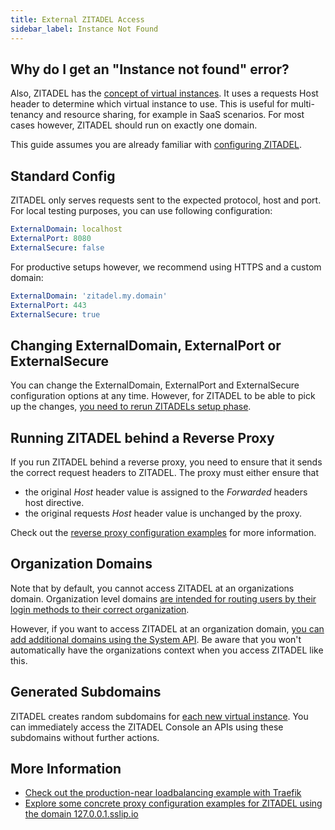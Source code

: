 ```yaml
---
title: External ZITADEL Access
sidebar_label: Instance Not Found
---
```


## Why do I get an "Instance not found" error?

Also, ZITADEL has the [concept of virtual instances](/concepts/structure/instance#multiple-virtual-instances).
It uses a requests Host header to determine which virtual instance to use.
This is useful for multi-tenancy and resource sharing, for example in SaaS scenarios.
For most cases however, ZITADEL should run on exactly one domain.

This guide assumes you are already familiar with [configuring ZITADEL](./configure).

## Standard Config

ZITADEL only serves requests sent to the expected protocol, host and port.
For local testing purposes, you can use following configuration:

```yaml
ExternalDomain: localhost
ExternalPort: 8080
ExternalSecure: false
```

For productive setups however, we recommend using HTTPS and a custom domain:

```yaml
ExternalDomain: 'zitadel.my.domain'
ExternalPort: 443
ExternalSecure: true
```

## Changing ExternalDomain, ExternalPort or ExternalSecure

You can change the ExternalDomain, ExternalPort and ExternalSecure configuration options at any time.
However, for ZITADEL to be able to pick up the changes, [you need to rerun ZITADELs setup phase](/self-hosting/manage/updating_scaling#the-setup-phase).

## Running ZITADEL behind a Reverse Proxy

If you run ZITADEL behind a reverse proxy, you need to ensure that it sends the correct request headers to ZITADEL.
The proxy must either ensure that
- the original *Host* header value is assigned to the *Forwarded* headers host directive.
- the original requests *Host* header value is unchanged by the proxy.

Check out the [reverse proxy configuration examples](/self-hosting/manage/reverseproxy) for more information.

## Organization Domains

Note that by default, you cannot access ZITADEL at an organizations domain.
Organization level domains [are intended for routing users by their login methods to their correct organization](http://localhost:3000/docs/guides/solution-scenarios/domain-discovery).

However, if you want to access ZITADEL at an organization domain, [you can add additional domains using the System API](/apis/resources/system/system-service-add-domain#adds-a-domain-to-an-instance).
Be aware that you won't automatically have the organizations context when you access ZITADEL like this.

## Generated Subdomains

ZITADEL creates random subdomains for [each new virtual instance](/concepts/structure/instance#multiple-virtual-instances).
You can immediately access the ZITADEL Console an APIs using these subdomains without further actions.

## More Information

- [Check out the production-near loadbalancing example with Traefik](/self-hosting/deploy/loadbalancing-example)
- [Explore some concrete proxy configuration examples for ZITADEL using the domain 127.0.0.1.sslip.io](/self-hosting/manage/reverseproxy/reverse_proxy)

